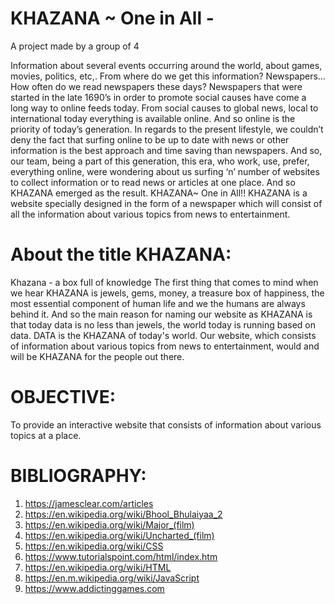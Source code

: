 # KHAZANA ~ One in All - 
A project made by a group of 4

Information about several events occurring around the world, about games, movies, politics, etc,. From where do we get this information? 
Newspapers…How often do we read newspapers these days?
Newspapers that were started in the late 1690’s in order to promote social causes have come a long way to online feeds today. 
From social causes to global news, local to international today everything is available online.
And so online is the priority of today’s generation.
In regards to the present lifestyle, we couldn’t deny the fact that surfing online to be up to date with news or other information is the best approach and time saving than newspapers.
And so, our team, being a part of this generation, this era, who work, use, prefer, everything online, were wondering about us surfing ‘n’ number of websites to collect information or to read news or articles at one place. 
And so KHAZANA emerged as the result.
KHAZANA~ One in All!! KHAZANA is a website specially designed in the form of a newspaper which will consist of all the information about various topics from news to entertainment. 

# About the title KHAZANA:
Khazana - a box full of knowledge
The first thing that comes to mind when we hear KHAZANA is jewels, gems, money, a treasure box of happiness, the most essential component of human life and we the humans are always behind it.
And so the main reason for naming our website as KHAZANA is that today data is no less than jewels, the world today is running based on data. DATA is the KHAZANA of today's world.
Our website, which consists of information about various topics from news to entertainment, would and will be KHAZANA for the people out there.

# OBJECTIVE:
To provide an interactive website that consists of information about various topics at a place.

# BIBLIOGRAPHY:
1.	https://jamesclear.com/articles
2.	https://en.wikipedia.org/wiki/Bhool_Bhulaiyaa_2
3.	https://en.wikipedia.org/wiki/Major_(film)
4.	https://en.wikipedia.org/wiki/Uncharted_(film)
5.	https://en.wikipedia.org/wiki/CSS
6.	https://www.tutorialspoint.com/html/index.htm
7.	https://en.wikipedia.org/wiki/HTML
8.	https://en.m.wikipedia.org/wiki/JavaScript
9.	https://www.addictinggames.com
